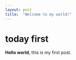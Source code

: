 ```yaml
---
layout: post
title:  "Welcome to my world!"
---
```


# today first 

**Hello world**, 
this is my first post.
